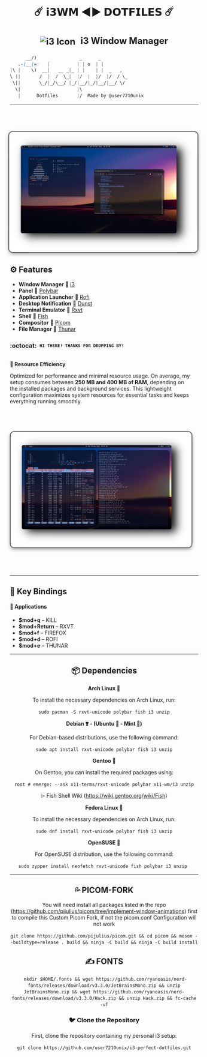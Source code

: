 <div align="center">
  <h1>☄️ <strong>𝗶𝟯𝗪𝗠 ◄► 𝗗𝗢𝗧𝗙𝗜𝗟𝗘𝗦</strong> ☄️</h1>
</div>


<div align="center">
  <h2 style="font-size: 24px;">
    <strong> <a href="https://i3wm.org/" style="text-decoration: none; color: inherit;">
      <img src="https://i3wm.org/favicon.ico" alt="i3 Icon" style="vertical-align: middle; width: 24px; height: 24px; margin-right: 8px;">
      i3 Window Manager</a> 
    </strong>
  </h2>
</div>


```css
      __/)   ‌‌‌‌‬‬‬‍ ‌‌‌‌‌‬‌‌   ‌‌‌‌‌﻿‌‬ ‌‌‌‌‌﻿‌‌‌‌‌‌‌﻿‌‬        ‌‌‌‌‌﻿‌‬_      ‌‌‌‌‌‬‌‌_       ‌‌‌‌‍‬﻿﻿  ‌‌‌‌‍﻿‍﻿ 
   .‌‌‌‌‍‬﻿‌-(_‌‌‌‌‌﻿‍‌_(=:   |   ‌‌‌‌‍‬‌﻿   ‌‌‌‌‍‬‍‍   ‌‌‌‌‌‬‌‌ | | o  | |     ‌‌‌‌‌﻿﻿‌    
‌‌‌‌‍‬‌‍|\ |    \) ‌‌‌‌‍‬﻿‌ _‌‌‌‌‍﻿‍‌_| ‌‌‌‌‍‬‍‍  __ ‌‌‌‌‍﻿‌‬_|‌‌‌‌‍‬﻿‬_ | |‌‌‌‌‍‬‌‍    |‌‌‌‌‍﻿‍‌ |  _ ‌‌‌‌‍‬‍‍  , ‌‌‌‌‌‬﻿‍ 
‌‌‌‌‍﻿‌﻿\‌‌‌‌‍‬‍‍ ||       / ‌‌‌‌‌﻿‍﻿ ‌‌‌‌‍‬‍‍|  /  \_|  |/‌‌‌‌‍‬﻿‬  |  |/  |/  / \‌‌‌‌‍‌‌‌‌‌‌‌‍﻿‌‌_
 \||     ‌‌‌‌‍‬﻿‍  \_/|_/\__/ |_‌‌‌‌‌‬﻿‬/‌‌‌‌‍‬﻿‍|__/|_‌‌‌‌‍‬‍‍/|__/‌‌‌‌‌﻿﻿‬|__/ \/ 
  \|                     |\                 
   |      Dotfiles       |/  Made by @user7210unix
```
---

<h1>
      <img src="showcase/lfs1.png" align="right" alt="Rice Setup Preview" width="650" style="display: block; margin: 32px auto; border: 2px solid #555; border-radius: 12px; box-shadow: 0 4px 10px rgba(0, 0, 0, 0.3);">
</div>
</div> 
  
## ⚙️ Features
- **Window Manager** :bento: [i3](https://i3wm.org/)
- **Panel** :blossom: [Polybar](https://github.com/polybar/polybar)
- **Application Launcher** :rocket: [Rofi](https://github.com/davatorium/rofi)
- **Desktop Notification** :herb: [Dunst](https://github.com/dunst-project/dunst)
- **Terminal Emulator** :leaves: [Rxvt](http://software.schmorp.de/pkg/rxvt-unicode.html)
- **Shell** :shell: [Fish](https://fishshell.com/)
- **Compositor** :shaved_ice: [Picom](https://github.com/yshui/picom)
- **File Manager** :flower_playing_cards: [Thunar](https://docs.xfce.org/xfce/thunar/start)

### :octocat: ‎ <sup><sub><samp>HI THERE! THANKS FOR DROPPING BY!</samp></sub></sup>


<div style="display: flex; align-items: center; margin-bottom: 40px;">
  <div style="flex: 1; padding-right: 20px;">
    <p><strong>🚀 Resource Efficiency</strong></p>
    <p>Optimized for performance and minimal resource usage. On average, my setup consumes between <strong>250 MB and 400 MB of RAM</strong>, depending on the installed packages and background services. This lightweight configuration maximizes system resources for essential tasks and keeps everything running smoothly.</p>
<h1>
      <img src="showcase/lfs2.png" align="left" alt="Rice Setup Preview" width="650" style="display: block; margin: 32px auto; border: 2px solid #555; border-radius: 12px; box-shadow: 0 4px 10px rgba(0, 0, 0, 0.3);">
</div>
</div> 

---

## 🔑 Key Bindings

#### 📱 **Applications**

- **$mod+q** – KILL  
- **$mod+Return** – RXVT
- **$mod+f** – FIREFOX  
- **$mod+d** – ROFI  
- **$mod+e** – THUNAR  

<div align="center">

---

## 📦 Dependencies


**Arch Linux 🔷**

To install the necessary dependencies on Arch Linux, run:

 ```sudo pacman -S rxvt-unicode polybar fish i3 unzip```

**Debian ❣️ - (Ubuntu 🍊 - Mint 🍏)**

For Debian-based distributions, use the following command:


 ```sudo apt install rxvt-unicode polybar fish i3 unzip```

**Gentoo 🧼**

On Gentoo, you can install the required packages using:


 ```root # emerge: --ask x11-terms/rxvt-unicode polybar x11-wm/i3 unzip```

  ⌲ Fish Shell Wiki
    (https://wiki.gentoo.org/wiki/Fish)

**Fedora Linux 🌊**

To install the necessary dependencies on Arch Linux, run:

 ```sudo dnf install rxvt-unicode polybar fish i3 unzip```

**OpenSUSE 🦎**

For OpenSUSE distribution, use the following command:



 ```sudo zypper install neofetch rxvt-unicode fish polybar i3 unzip ```

---

## 💦 PICOM-FORK
You will need install all packages listed in the repo (https://github.com/pijulius/picom/tree/implement-window-animations) first to compile this Custom Picom Fork, if not the picom.conf Configuration will not work

 ```git clone https://github.com/pijulius/picom.git && cd picom && meson --buildtype=release . build && ninja -C build && ninja -C build install```


## ✍️ FONTS
 ``` mkdir $HOME/.fonts && wget https://github.com/ryanoasis/nerd-fonts/releases/download/v3.3.0/JetBrainsMono.zip && unzip JetBrainsMono.zip && wget https://github.com/ryanoasis/nerd-fonts/releases/download/v3.3.0/Hack.zip && unzip Hack.zip && fc-cache -vf```



### 🐦 Clone the Repository 
First, clone the repository containing my personal i3 setup:

```git clone https://github.com/user7210unix/i3-perfect-dotfiles.git```

